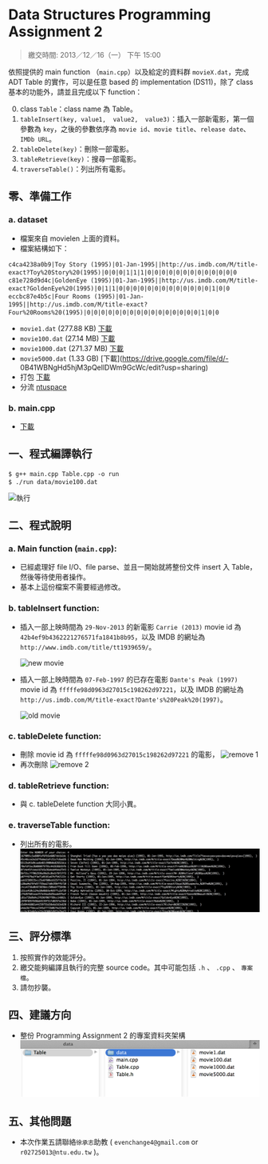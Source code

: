 # Data Structures Programming Assignment 2
> 繳交時間: 2013／12／16（一） 下午 15:00

依照提供的 main function （`main.cpp`）以及給定的資料群 `movieX.dat`，完成 ADT Table 的實作，可以是任意 based 的 implementation (DS11)，除了 class 基本的功能外，請並且完成以下 function：

0. class `Table`：class name 為 Table。
1. `tableInsert(key, value1,  value2,  value3)`：插入一部新電影，第一個參數為 `key`，之後的參數依序為 `movie id`、`movie title`、`release date`、`IMDb URL`。
2. `tableDelete(key)`：刪除一部電影。
3. `tableRetrieve(key)`：搜尋一部電影。
4. `traverseTable()`：列出所有電影。

## 零、準備工作
### a. dataset 
- 檔案來自 movielen 上面的資料。
- 檔案結構如下：

```
c4ca4238a0b9|Toy Story (1995)|01-Jan-1995||http://us.imdb.com/M/title-exact?Toy%20Story%20(1995)|0|0|0|1|1|1|0|0|0|0|0|0|0|0|0|0|0|0|0
c81e728d9d4c|GoldenEye (1995)|01-Jan-1995||http://us.imdb.com/M/title-exact?GoldenEye%20(1995)|0|1|1|0|0|0|0|0|0|0|0|0|0|0|0|0|1|0|0
eccbc87e4b5c|Four Rooms (1995)|01-Jan-1995||http://us.imdb.com/M/title-exact?Four%20Rooms%20(1995)|0|0|0|0|0|0|0|0|0|0|0|0|0|0|0|0|1|0|0
```

- `movie1.dat` (277.88 KB) [下載](https://drive.google.com/file/d/0B41WBNgHd5hjV3lKTTRyU1pfLW8/edit?usp=sharing) 
- `movie100.dat` (27.14 MB) [下載](https://drive.google.com/file/d/0B41WBNgHd5hjUEEzYXdpcm9QRGc/edit?usp=sharing)
- `movie1000.dat` (271.37 MB) [下載](https://drive.google.com/file/d/0B41WBNgHd5hjVnI2cGYtVzh6QWc/edit?usp=sharing)
- `movie5000.dat` (1.33 GB) [下載](https://drive.google.com/file/d/- 0B41WBNgHd5hjM3pQellDWm9GcWc/edit?usp=sharing)
- 打包 [下載](https://drive.google.com/folderview?id=0B41WBNgHd5hjZF9YS0cwMms3VXM&usp=sharing)
- 分流 [ntuspace](https://www.space.ntu.edu.tw/navigate/s/768D9E47E9F149859F0CE47FA13DA878QQY)

### b. main.cpp
- [下載](https://raw.github.com/evenchange4/102-1_DS_PA2_ADT-Table/master/main.cpp)

## 一、程式編譯執行

```
$ g++ main.cpp Table.cpp -o run
$ ./run data/movie100.dat
```
    
![執行](https://raw.github.com/evenchange4/102-1_DS_PA2_ADT-Table/master/image/%E5%9F%B7%E8%A1%8C.png)

## 二、程式說明
### a. Main function (`main.cpp`):
- 已經處理好 file I/O、file parse、並且一開始就將整份文件 insert 入 Table，然後等待使用者操作。
- 基本上這份檔案不需要經過修改。

### b. tableInsert function:

- 插入一部上映時間為 `29-Nov-2013` 的新電影 `Carrie (2013)` movie id 為 `42b4ef9b4362221276571fa1841b8b95`，以及 IMDB 的網址為 `http://www.imdb.com/title/tt1939659/`。

    ![new movie](https://raw.github.com/evenchange4/102-1_DS_PA2_ADT-Table/master/image/insert%20new%20movie.png)

- 插入一部上映時間為 `07-Feb-1997` 的已存在電影 `Dante's Peak (1997)` movie id 為 `fffffe98d0963d27015c198262d97221`，以及 IMDB 的網址為 `http://us.imdb.com/M/title-exact?Dante's%20Peak%20(1997)`。

    ![old movie](https://raw.github.com/evenchange4/102-1_DS_PA2_ADT-Table/master/image/insert%20old%20movie.png)

### c. tableDelete function:
- 刪除 movie id 為 `fffffe98d0963d27015c198262d97221` 的電影，
    ![remove 1](https://raw.github.com/evenchange4/102-1_DS_PA2_ADT-Table/master/image/remove1.png)
- 再次刪除
    ![remove 2](https://raw.github.com/evenchange4/102-1_DS_PA2_ADT-Table/master/image/remove2.png)    

### d. tableRetrieve function:
 - 與 c. tableDelete function 大同小異。

### e. traverseTable function:
- 列出所有的電影。
    ![list](https://github.com/evenchange4/102-1_DS_PA2_ADT-Table/raw/master/image/list.png)
    

## 三、評分標準
1. 按照實作的效能評分。
2. 繳交能夠編譯且執行的完整 source code。其中可能包括 `.h` 、 `.cpp` 、 `專案檔`。
3. 請勿抄襲。

## 四、建議方向
- 整份 Programming Assignment 2 的專案資料夾架構
    ![架構](https://github.com/evenchange4/102-1_DS_PA2_ADT-Table/raw/master/image/project%20%E6%9E%B6%E6%A7%8B.png)

## 五、其他問題
- 本次作業五請聯絡`徐承志`助教 ( `evenchange4@gmail.com` or `r02725013@ntu.edu.tw` )。